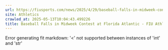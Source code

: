 ```yaml
---
url: https://fiusports.com/news/2025/4/29/baseball-falls-in-midweek-contest-at-florida-atlantic.aspx
site: Athletics
crawled_at: 2025-05-13T10:04:43.499226
title: Baseball Falls in Midweek Contest at Florida Atlantic - FIU Athletics
---
```


Error generating fit markdown: '<' not supported between instances of 'int' and 'str'